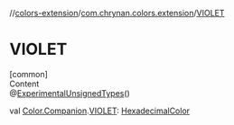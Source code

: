 //[colors-extension](../../index.md)/[com.chrynan.colors.extension](index.md)/[VIOLET](-v-i-o-l-e-t.md)



# VIOLET  
[common]  
Content  
@[ExperimentalUnsignedTypes](https://kotlinlang.org/api/latest/jvm/stdlib/kotlin/-experimental-unsigned-types/index.html)()  
  
val [Color.Companion](../../../colors-core/colors-core/com.chrynan.colors/-color/-companion/index.md).[VIOLET](-v-i-o-l-e-t.md): [HexadecimalColor](../../../colors-core/colors-core/com.chrynan.colors/-hexadecimal-color/index.md)  



